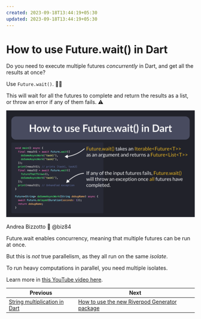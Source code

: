 ```yaml
---
created: 2023-09-18T13:44:19+05:30
updated: 2023-09-18T13:44:19+05:30
---
```

# How to use Future.wait() in Dart

Do you need to execute multiple futures *concurrently* in Dart, and get all the results at once?

Use `Future.wait()`. 👌🏻

This will wait for all the futures to complete and return the results as a list, or throw an error if any of them fails. ⚠️

![](080.0.png)

Andrea Bizzotto 💙 @biz84

Future.wait enables concurrency, meaning that multiple futures can be run at once.

But this is *not* true parallelism, as they all run on the same *isolate*.

To run heavy computations in parallel, you need multiple isolates.

Learn more in [this YouTube video here](https://youtu.be/5AxWC49ZMzs).
 

| Previous | Next |
| -------- | ---- |
| [String multiplication in Dart](../0079-string-multiplication/index.md) | [How to use the new Riverpod Generator package](../0081-future-provider-riverpod-generator/index.md) |